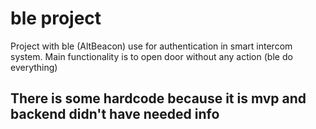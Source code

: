 # ble project
Project with ble (AltBeacon) use for authentication in smart intercom system.
Main functionality is to open door without any action (ble do everything) 

## There is some hardcode because it is mvp and backend didn't have needed info